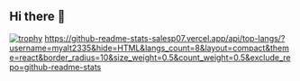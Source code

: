 ## Hi there 👋

[![trophy](https://github-profile-trophy.vercel.app/?username=myalt2335)](https://github.com/ryo-ma/github-profile-trophy)
https://github-readme-stats-salesp07.vercel.app/api/top-langs/?username=myalt2335&hide=HTML&langs_count=8&layout=compact&theme=react&border_radius=10&size_weight=0.5&count_weight=0.5&exclude_repo=github-readme-stats
<!--
**myalt2335/myalt2335** is a ✨ _special_ ✨ repository because its `README.md` (this file) appears on your GitHub profile.

Here are some ideas to get you started:

- 🔭 I’m currently working on ...
- 🌱 I’m currently learning ...
- 👯 I’m looking to collaborate on ...
- 🤔 I’m looking for help with ...
- 💬 Ask me about ...
- 📫 How to reach me: ...
- 😄 Pronouns: ...
- ⚡ Fun fact: ...
-->
